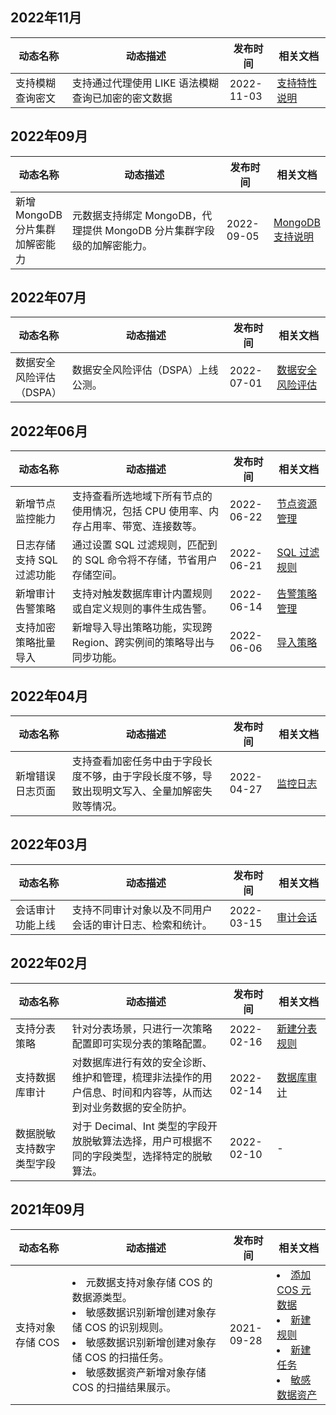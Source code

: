 ## 2022年11月

<table>
<thead>
<tr>
<th width="18%">动态名称</th>
<th width="50%">动态描述</th>
<th width="15%">发布时间</th>
<th width="17%">相关文档</th>
</tr>
</thead>
<tbody>
<tr>
<td>支持模糊查询密文</td>
<td>支持通过代理使用 LIKE 语法模糊查询已加密的密文数据</td>
<td> 2022-11-03</td>
<td>
<a href="https://cloud.tencent.com/document/product/1303/48144">支持特性说明</a>
</td>
</tr>
</tbody></table>

## 2022年09月

<table>
<thead>
<tr>
<th width="18%">动态名称</th>
<th width="50%">动态描述</th>
<th width="15%">发布时间</th>
<th width="17%">相关文档</th>
</tr>
</thead>
<tbody>
<tr>
<td>新增 MongoDB 分片集群加解密能力</td>
<td>元数据支持绑定 MongoDB，代理提供 MongoDB 分片集群字段级的加解密能力。</td>
<td> 2022-09-05</td>
<td>
<a href="https://cloud.tencent.com/document/product/1303/81573">MongoDB 支持说明</a>
</td>
</tr>
</tbody></table>

## 2022年07月

<table>
<thead>
<tr>
<th width="18%">动态名称</th>
<th width="50%">动态描述</th>
<th width="15%">发布时间</th>
<th width="17%">相关文档</th>
</tr>
</thead>
<tbody>
<tr>
<td>数据安全风险评估（DSPA）</td>
<td>数据安全风险评估（DSPA）上线公测。</td>
<td> 2022-07-01</td>
<td>
<a href="https://cloud.tencent.com/document/product/1303/75760">数据安全风险评估</a>
</td>
</tr>
</tbody></table>

## 2022年06月

<table>
<thead>
<tr>
<th width="18%">动态名称</th>
<th width="50%">动态描述</th>
<th width="15%">发布时间</th>
<th width="17%">相关文档</th>
</tr>
</thead>
<tbody>
<tr>
<td>新增节点监控能力</td>
<td> 支持查看所选地域下所有节点的使用情况，包括 CPU 使用率、内存占用率、带宽、连接数等。</td>
<td> 2022-06-22</td>
<td>
<a href="https://cloud.tencent.com/document/product/1303/75681">节点资源管理</a>
</td>
</tr>
<tr>
<td>日志存储支持 SQL 过滤功能</td>
<td> 通过设置 SQL 过滤规则，匹配到的 SQL 命令将不存储，节省用户存储空间。</td>
<td> 2022-06-21</td>
<td>
<a href="https://cloud.tencent.com/document/product/1303/76206">SQL 过滤规则</a>
</td>
</tr>
<tr>
<td>新增审计告警策略</td>
<td> 支持对触发数据库审计内置规则或自定义规则的事件生成告警。</td>
<td> 2022-06-14</td>
<td>
<a href="https://cloud.tencent.com/document/product/1303/75682">告警策略管理</a>
</td>
</tr>
<tr>
<td>支持加密策略批量导入</td>
<td>新增导入导出策略功能，实现跨 Region、跨实例间的策略导出与同步功能。</td>
<td> 2022-06-06</td>
<td>
<a href="https://cloud.tencent.com/document/product/1303/75221">导入策略</a>
</td>
</tr>
</tbody></table>

## 2022年04月

<table>
<thead>
<tr>
<th width="18%">动态名称</th>
<th width="50%">动态描述</th>
<th width="15%">发布时间</th>
<th width="17%">相关文档</th>
</tr>
</thead>
<tbody>
<tr>
<td>新增错误日志页面</td>
<td>支持查看加密任务中由于字段长度不够，由于字段长度不够，导致出现明文写入、全量加解密失败等情况。</td>
<td> 2022-04-27</td>
<td>
<a href="https://cloud.tencent.com/document/product/1303/73738">监控日志</a>
</td>
</tr>
</tbody></table>

## 2022年03月

<table>
<thead>
<tr>
<th width="18%">动态名称</th>
<th width="50%">动态描述</th>
<th width="15%">发布时间</th>
<th width="17%">相关文档</th>
</tr>
</thead>
<tbody>
<tr>
<td>会话审计功能上线</td>
<td>支持不同审计对象以及不同用户会话的审计日志、检索和统计。</td>
<td> 2022-03-15</td>
<td>
<a href="https://cloud.tencent.com/document/product/1303/71685">审计会话</a>
</td>
</tr>
</tbody></table>

## 2022年02月

<table>
<thead>
<tr>
<th width="18%">动态名称</th>
<th width="50%">动态描述</th>
<th width="15%">发布时间</th>
<th width="17%">相关文档</th>
</tr>
</thead>
<tbody>
<tr>
<td>支持分表策略</td>
<td>针对分表场景，只进行一次策略配置即可实现分表的策略配置。</td>
<td> 2022-02-16</td>
<td>
<a href="https://cloud.tencent.com/document/product/1303/68074">新建分表规则</a>
</td>
</tr>
<tr>
<td>支持数据库审计</td>
<td>对数据库进行有效的安全诊断、维护和管理，梳理非法操作的用户信息、时间和内容等，从而达到对业务数据的安全防护。</td>
<td> 2022-02-14</td>
<td>
<a href="https://cloud.tencent.com/document/product/1303/69141">数据库审计</a>
</td>
</tr>
<tr>
<td>数据脱敏支持数字类型字段	</td>
<td>对于 Decimal、Int 类型的字段开放脱敏算法选择，用户可根据不同的字段类型，选择特定的脱敏算法。</td>
<td> 2022-02-10</td>
<td>-</td>
</tr>
</tbody></table>

## 2021年09月

<table>
<thead>
<tr>
<th width="18%">动态名称</th>
<th width="50%">动态描述</th>
<th width="15%">发布时间</th>
<th width="17%">相关文档</th>
</tr>
</thead>
<tbody>
<tr>
<td>支持对象存储 COS</td>
<td>
<li>元数据支持对象存储 COS 的数据源类型。</li>
<li>敏感数据识别新增创建对象存储 COS 的识别规则。</li>
<li>敏感数据识别新增创建对象存储 COS 的扫描任务。</li>
<li>敏感数据资产新增对象存储 COS 的扫描结果展示。</li>
</td>
<td> 2021-09-28</td>
<td>
<li><a href="https://cloud.tencent.com/document/product/1303/61510">添加 COS 元数据 </a></li>
<li><a href="https://cloud.tencent.com/document/product/1303/56676">新建规则 </a></li>
<li><a href="https://cloud.tencent.com/document/product/1303/56688">新建任务 </a></li>
<li><a href="https://cloud.tencent.com/document/product/1303/60703">敏感数据资产 </a></li>
</td>
</tr>
</tbody></table>
